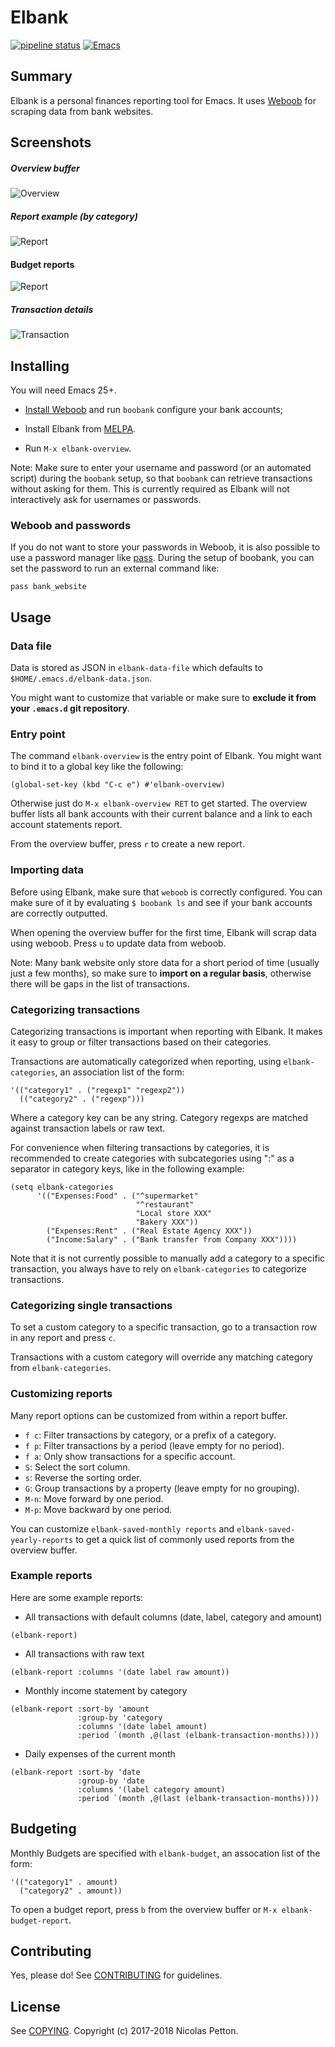 # Elbank 
[![pipeline status](https://gitlab.petton.fr/nico/elbank/badges/master/pipeline.svg)](https://gitlab.petton.fr/nico/elbank/commits/master) 
[![Emacs](https://img.shields.io/badge/Emacs-25-8e44bd.svg)](https://www.gnu.org/software/emacs/)

## Summary

Elbank is a personal finances reporting tool for Emacs.  It uses
[Weboob](https://weboob.org) for scraping data from bank websites.

## Screenshots

##### Overview buffer

![Overview](screenshots/overview.png)

##### Report example (by category)

![Report](screenshots/report-example.png)

#### Budget reports

![Report](screenshots/budget-report.png)

##### Transaction details

![Transaction](screenshots/transaction-details.png)

## Installing

You will need Emacs 25+.

- [Install Weboob](http://weboob.org/install) and run `boobank` configure your
  bank accounts;
  
- Install Elbank from [MELPA](http://melpa.org/#/elbank).

- Run `M-x elbank-overview`.

Note: Make sure to enter your username and password (or an automated script)
during the `boobank` setup, so that `boobank` can retrieve transactions without
asking for them.  This is currently required as Elbank will not interactively
ask for usernames or passwords.

### Weboob and passwords

If you do not want to store your passwords in Weboob, it is also possible to use
a password manager like [pass](https://www.passwordstore.org/). During the setup
of boobank, you can set the password to run an external command like:

```
pass bank_website
```

## Usage

### Data file

Data is stored as JSON in `elbank-data-file` which defaults to
`$HOME/.emacs.d/elbank-data.json`. 

You might want to customize that variable or make sure to **exclude it from your
`.emacs.d` git repository**.

### Entry point

The command `elbank-overview` is the entry point of Elbank.  You might want to
bind it to a global key like the following:

```emacs-lisp
(global-set-key (kbd "C-c e") #'elbank-overview)
```

Otherwise just do `M-x elbank-overview RET` to get started.  The overview buffer
lists all bank accounts with their current balance and a link to each account
statements report.

From the overview buffer, press `r` to create a new report.

### Importing data

Before using Elbank, make sure that `weboob` is correctly configured.  You can
make sure of it by evaluating `$ boobank ls` and see if your bank accounts are
correctly outputted.

When opening the overview buffer for the first time, Elbank will scrap data
using weboob.  Press `u` to update data from weboob.

Note: Many bank website only store data for a short period of time (usually just
a few months), so make sure to **import on a regular basis**, otherwise there
will be gaps in the list of transactions.

### Categorizing transactions

Categorizing transactions is important when reporting with Elbank.  It makes it
easy to group or filter transactions based on their categories.

Transactions are automatically categorized when reporting, using
`elbank-categories`, an association list of the form:

```emacs-lisp
'(("category1" . ("regexp1" "regexp2"))
  (("category2" . ("regexp")))
```

Where a category key can be any string.  Category regexps are matched against
transaction labels or raw text.

For convenience when filtering transactions by categories, it is recommended to
create categories with subcategories using ":" as a separator in category keys,
like in the following example:

```emacs-lisp
(setq elbank-categories
      '(("Expenses:Food" . ("^supermarket" 
                            "^restaurant" 
                            "Local store XXX" 
                            "Bakery XXX"))
        ("Expenses:Rent" . ("Real Estate Agency XXX"))
        ("Income:Salary" . ("Bank transfer from Company XXX"))))
```

Note that it is not currently possible to manually add a category to a specific
transaction, you always have to rely on `elbank-categories` to categorize
transactions.

### Categorizing single transactions

To set a custom category to a specific transaction, go to a transaction row in
any report and press `c`.

Transactions with a custom category will override any matching category from
`elbank-categories`.

### Customizing reports

Many report options can be customized from within a report buffer.

- `f c`: Filter transactions by category, or a prefix of a category.
- `f p`: Filter transactions by a period (leave empty for no period).
- `f a`: Only show transactions for a specific account.
- `S`: Select the sort column.
- `s`: Reverse the sorting order.
- `G`: Group transactions by a property (leave empty for no grouping).
- `M-n`: Move forward by one period.
- `M-p`: Move backward by one period.

You can customize `elbank-saved-monthly reports` and
`elbank-saved-yearly-reports` to get a quick list of commonly used reports from
the overview buffer.

### Example reports

Here are some example reports:

- All transactions with default columns (date, label, category and amount)
```elisp
(elbank-report)
```

- All transactions with raw text
```elisp
(elbank-report :columns '(date label raw amount))
```
- Monthly income statement by category
```elisp
(elbank-report :sort-by 'amount
               :group-by 'category
               :columns '(date label amount)
               :period `(month ,@(last (elbank-transaction-months))))
```
- Daily expenses of the current month
```elisp
(elbank-report :sort-by 'date
               :group-by 'date
               :columns '(label category amount)
               :period `(month ,@(last (elbank-transaction-months))))
```

## Budgeting

Monthly Budgets are specified with `elbank-budget`, an assocation list of the form:

```elisp
'(("category1" . amount)
  ("category2" . amount))
```

To open a budget report, press `b` from the overview buffer or `M-x elbank-budget-report`.

## Contributing

Yes, please do! See [CONTRIBUTING][] for guidelines.

## License

See [COPYING][]. Copyright (c) 2017-2018 Nicolas Petton.


[CONTRIBUTING]: ./CONTRIBUTING.md
[COPYING]: ./COPYING
